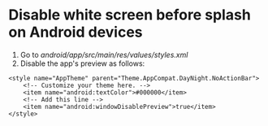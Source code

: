 # Disable white screen before splash on Android devices

1. Go to _android/app/src/main/res/values/styles.xml_
2. Disable the app's preview as follows:

```
<style name="AppTheme" parent="Theme.AppCompat.DayNight.NoActionBar">
    <!-- Customize your theme here. -->
    <item name="android:textColor">#000000</item>
    <!-- Add this line -->
    <item name="android:windowDisablePreview">true</item>
</style>
```
